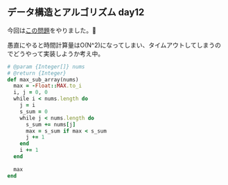 ## データ構造とアルゴリズム day12
今回は[この問題](https://leetcode.com/problems/maximum-subarray)をやりました。

愚直にやると時間計算量はO(N^2)になってしまい、タイムアウトしてしまうのでどうやって実装しようか考え中。

```ruby
# @param {Integer[]} nums
# @return {Integer}
def max_sub_array(nums)
  max = -Float::MAX.to_i
  i, j = 0, 0
  while i < nums.length do
    j = i
    s_sum = 0
    while j < nums.length do
      s_sum += nums[j]
      max = s_sum if max < s_sum
      j += 1
    end
    i += 1
  end
  
  max
end
```